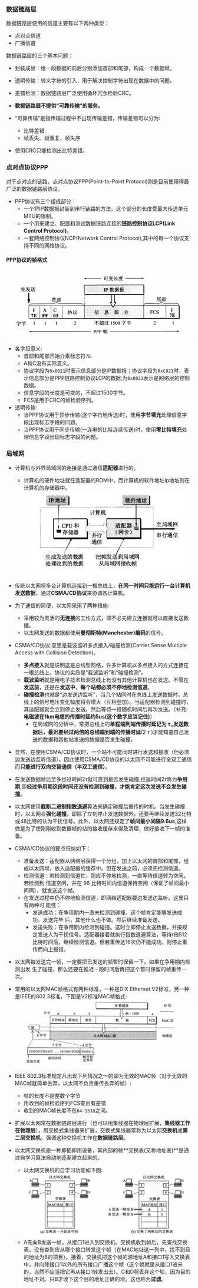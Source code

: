 ### 数据链路层

数据链路层使用的信道主要有以下两种类型：
- 点对点信道
- 广播信道

数据链路层的三个基本问题：
- 封装成帧：给一段数据的前后分别添加首部和尾部，构成一个数据帧。
- 透明传输：转义字符的引入，用于解决控制字符出现在数据中的问题。
- 差错检测：数据链路层广泛使用循环冗余检验CRC。

- **数据链路层不提供“可靠传输”的服务。**
- “可靠传输”是指传输过程中不出现传输差错，传输差错可以分为:
  - 比特差错
  - 帧丢失、帧重复、帧失序
- 使用CRC只能检测出比特差错。

### 点对点协议PPP

对于点对点的链路，点对点协议PPP(Point-to-Point Protocol)则是目前使用得最广泛的数据链路层协议。

- PPP协议有三个组成部分：
  - 一个将IP数据报封装到串行链路的方法。这个部分的长度受最大传送单元MTU的限制。
  - 一个用来建立、配置和测试数据链路连接的**链路控制协议LCP(Link Control Protocol)**。
  - 一套网络控制协议NCP(Network Control Protocol),其中的每一个协议支持不同的网络协议。

#### PPP协议的帧格式

![avatar](../image/计网_数据链路层_PPP帧的格式.jpg)
- 各字段意义:
  - 首部和尾部开始介素标志符`7E`.
  - A和C没有实际意义。
  - 协议字段为`0x0021`时表示信息部分是IP数据报；协议字段为`0xC021`时，表示信息部分是PPP链路控制协议LCP的数据;为`0x8021`表示是网络层的控制数据。
  - 信息字段的长度是可变的，不超过1500字节。
  - FCS是用于CRC的帧检验序列。
- 透明传输:
  - 当PPP协议用于异步传输(逐个字符地传送)时，使用**字节填充**处理信息字段出现标志字段的问题。
  - 当PPP协议用于同步传输(一连串的比特连续传送)时，使用**零比特填充**处理信息字段出现标志字段的问题。

### 局域网
- 计算机与外界局域网的连接是通过通信**适配器**进行的。
  - 计算机的硬件地址就在适配器的ROM中，而计算机的软件地址Ip地址则在计算机的存储器中。
![avatar](/image/计算机网络_数据链路层_图1.jpg)
- 传统以太网将多台计算机连接到一根总线上，**在同一时间只能运行一台计算机发送数据**，通过**CSMA/CD协议**来协调各计算机。
- 为了通信的简便，以太网采用了两种措施:
  - 采用较为灵活的**无连接**的工作方式，即不必先建立连接就可以直接发送数据。
  - 以太网发送的数据都使用**曼彻斯特(Manchester)编码**的信号。
- CSMA/CD协议:意思是载波监听多点接入/碰撞检测(Carrier Sense Multiple Access with Collision Detection)。
  - **多点接入**就是说明这是总线型网络，许多计算机以多点接入的方式连接在一根总线上。协议的实质是“载波监听”和“碰撞检测”。
  - **载波监听**就是用电子技术检测总线上有没有其他计算机也在发送。不管在**发送前**，还是在**发送中**，**每个站都必须不停地检测信道**。
  - **碰撞检测**也就是“边发送边监听”，当几个站同时在总线上发送数据时，总线上的信号电压变化幅度将会增大（互相登加）。当适配器检测到碰撞时，其适配器就会立刻停止发送，然后等待一段随机时间后再次发送。（补充:**电磁波在1km电缆的传播时延约5us(这个数字应当记住)**）
    - 在局域网的分析中，常把总线上的**单程端到端传播时延记为 $\tau_{\circ}$**发送数据后，最迟要经过**两倍的总线端到端的传播时延**(2 $\tau$ )才能知道自己发送的数据和其他站发送的数据是否发生碰撞。
- 显然，在使用CSMA/CD协议时，一个站不可能同时进行发送和接收（但必须边发送边监听信道）。因此使用CSMA/CD协议的以太网不可能进行全双工通信而**只能进行双向交替通信（半双工通信）**。
- 在发送数据帧后至多经过时间$2\tau$就可直到是否发生碰撞,往返时间$2\tau$称为**争用期**,即**经过争用期这段时间还没有检测到碰撞，才能肯定这次发送不会发生碰撞**。
- 以太网使用**截断二进制指数退避**算法来确定碰撞后重传的时机。当发生碰撞时，以太网会**强化碰撞**，即除了立刻停止发送数据外，还要再继续发送32比特或48比特的认为干扰信号。此外，以太网还规定了**帧间最小间隔9.6us**,这样做是为了使刚刚收到数据帧的站的接收缓存来得及清理，做好接收下一帧的准备。
- CSMA/CD协议的要点归纳如下：
  - 准备发送：适配器从网络层获得一个分组，加上以太网的首部和尾部，组成以太网坝，放入适配器的缓存中。但在发送之前，必须先检测信道。
  - 检测信道：若检测到信道忙，则应不停地检测，一直等待信道转为空闲。若检测到 信道空闲，并在 96 比特时间内信道保持空闲（保证了帧间最小间隔），就发送这个帧。
  - 在发送过程中仍不停地检测信道，即网络适配器要边发送边监听。这里只有两种可 能性：
    - 发送成功：在争用期内一直未检测到碰撞。这个帧肯定能够发送成功。发送完毕
后，其他什么也不做。然后继续准备发送。
    - 发送失败：在争用期内检测到碰撞。这时立即停止发送数据，并按规定发送人为干扰信号。适配器接着就执行指数退避算法，等待r倍512比特时间后，继续检测信道。但若重传达16次仍不能成功，则停止重传而向上报错。
- 以太网每发送完一帧，一定要把已发送的帧暂时保留一下。如果在争用期内检测出发 生了碰撞，那么还要在推迟一段时间后再把这个暂时保留的帧重传一次。

- 常用的以太网MAC帧格式有两种标准，一种是DIX Ethernet V2标准，另一种是IEEE的802.3标准，下图是V2标准MAC帧格式:
![avatar](../image/计网-数据链路层_MAC帧格式.jpg)
- IEEE 802.3标准规定凡出现下列情况之一的即为无效的MAC帧（对于无效的MAC帧就简单丢弃，以太网不负责重传丢弃的帧）:
  - 帧的长度不是整数个字节
  - 用收到的帧检验序列FCS查出有差错
  - 收到的MAC帧长度不在`64~1518`之间。

- 扩展以太网常在数据链路层进行（也可以用集线器在物理层扩展，**集线器工作在物理层**），用交换式集线器来扩展，交换式集线器常称为以太网**交换机**或**第二层交换机**，强调这种交换机工作在**数据链路层**。
- 以太网交换机是一种即插即用设备，其内部的帧**交换表(又称地址表)**是通过自学习算法自动地逐渐建立起来的。
  - 以太网交换机的自学习功能如下图:
![avatar](../image/计网_数据链路层_以太网交换机.jpg)
  - A先向B发送一帧，从接口1进入到交换机。交换机收到帧后，先查找交换表，没有查到应从哪个接口转发这个帧（在MAC地址这一列中，找不到目的地址为B的项目）。接着，交换机把这个帧的源地址A和接口1写入交换表中，并向除接口1以外的所有接口广播这个帧（这个帧就是从接口1进来的，当然不应当把它再从接口1转发出去）。C和D将丢弃这个坝，因为目的地址不对。只B才收下这个目的地址正确的坝。这也称为**过滤**。


